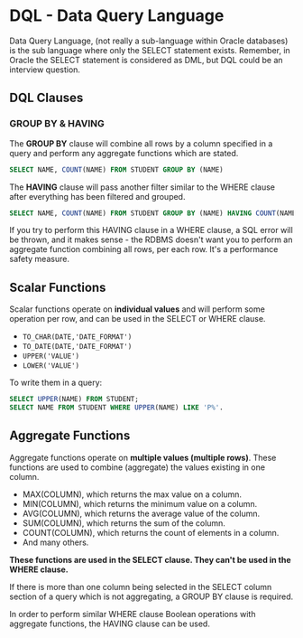 # DQL - Data Query Language

Data Query Language, (not really a sub-language within Oracle databases) is the sub language where only the SELECT statement exists. Remember, in Oracle the SELECT statement is considered as DML, but DQL could be an interview question.

## DQL Clauses
### GROUP BY & HAVING
The **GROUP BY** clause will combine all rows by a column specified in a query and perform any aggregate functions which are stated.

```sql
SELECT NAME, COUNT(NAME) FROM STUDENT GROUP BY (NAME)
```

The **HAVING** clause will pass another filter similar to the WHERE clause after everything has been filtered and grouped.

```sql
SELECT NAME, COUNT(NAME) FROM STUDENT GROUP BY (NAME) HAVING COUNT(NAME) > 5;
```

If you try to perform this HAVING clause in a WHERE clause, a SQL error will be thrown, and it makes sense - the RDBMS doesn't want you to perform an aggregate function combining all rows, per each row. It's a performance safety measure.

## Scalar Functions
Scalar functions operate on **individual values** and will perform some operation per row, and can be used in the SELECT or WHERE clause.

- `TO_CHAR(DATE,'DATE_FORMAT')`
- `TO_DATE(DATE,'DATE_FORMAT')`
- `UPPER('VALUE')`
- `LOWER('VALUE')`

To write them in a query:

```sql
SELECT UPPER(NAME) FROM STUDENT;
SELECT NAME FROM STUDENT WHERE UPPER(NAME) LIKE 'P%'.
```

## Aggregate Functions
Aggregate functions operate on **multiple values (multiple rows)**. These functions are used to combine (aggregate) the values existing in one column.
- MAX(COLUMN), which returns the max value on a column.
- MIN(COLUMN), which returns the minimum value on a column.
- AVG(COLUMN), which returns the average value of the column.
- SUM(COLUMN), which returns the sum of the column.
- COUNT(COLUMN), which returns the count of elements in a column.
- And many others.

**These functions are used in the SELECT clause. They can't be used in the WHERE clause.**

If there is more than one column being selected in the SELECT column section of a query which is not aggregating, a GROUP BY clause is required.

In order to perform similar WHERE clause Boolean operations with aggregate functions, the HAVING clause can be used.